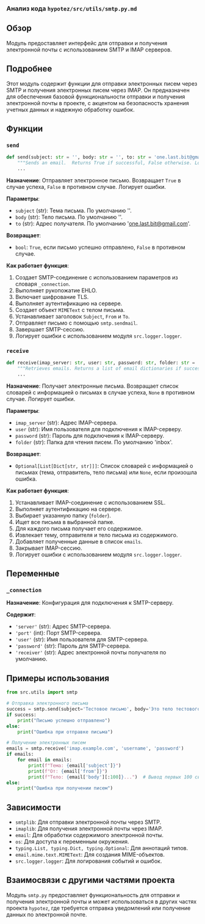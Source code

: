 ### Анализ кода `hypotez/src/utils/smtp.py.md`

## Обзор

Модуль предоставляет интерфейс для отправки и получения электронной почты с использованием SMTP и IMAP серверов.

## Подробнее

Этот модуль содержит функции для отправки электронных писем через SMTP и получения электронных писем через IMAP. Он предназначен для обеспечения базовой функциональности отправки и получения электронной почты в проекте, с акцентом на безопасность хранения учетных данных и надежную обработку ошибок.

## Функции

### `send`

```python
def send(subject: str = '', body: str = '', to: str = 'one.last.bit@gmail.com') -> bool:
    """Sends an email.  Returns True if successful, False otherwise. Logs errors."""
    ...
```

**Назначение**:
Отправляет электронное письмо. Возвращает `True` в случае успеха, `False` в противном случае. Логирует ошибки.

**Параметры**:

*   `subject` (str): Тема письма. По умолчанию ''.
*   `body` (str): Тело письма. По умолчанию ''.
*   `to` (str): Адрес получателя. По умолчанию 'one.last.bit@gmail.com'.

**Возвращает**:

*   `bool`: `True`, если письмо успешно отправлено, `False` в противном случае.

**Как работает функция**:

1.  Создает SMTP-соединение с использованием параметров из словаря `_connection`.
2.  Выполняет рукопожатие EHLO.
3.  Включает шифрование TLS.
4.  Выполняет аутентификацию на сервере.
5.  Создает объект `MIMEText` с телом письма.
6.  Устанавливает заголовок `Subject`, `From` и `To`.
7.  Отправляет письмо с помощью `smtp.sendmail`.
8.  Завершает SMTP-сессию.
9.  Логирует ошибки с использованием модуля `src.logger.logger`.

### `receive`

```python
def receive(imap_server: str, user: str, password: str, folder: str = 'inbox') -> Optional[List[Dict[str, str]]]:
    """Retrieves emails. Returns a list of email dictionaries if successful, None otherwise. Logs errors."""
    ...
```

**Назначение**:
Получает электронные письма. Возвращает список словарей с информацией о письмах в случае успеха, `None` в противном случае. Логирует ошибки.

**Параметры**:

*   `imap_server` (str): Адрес IMAP-сервера.
*   `user` (str): Имя пользователя для подключения к IMAP-серверу.
*   `password` (str): Пароль для подключения к IMAP-серверу.
*   `folder` (str): Папка для чтения писем. По умолчанию 'inbox'.

**Возвращает**:

*   `Optional[List[Dict[str, str]]]`: Список словарей с информацией о письмах (тема, отправитель, тело письма) или `None`, если произошла ошибка.

**Как работает функция**:

1.  Устанавливает IMAP-соединение с использованием SSL.
2.  Выполняет аутентификацию на сервере.
3.  Выбирает указанную папку (`folder`).
4.  Ищет все письма в выбранной папке.
5.  Для каждого письма получает его содержимое.
6.  Извлекает тему, отправителя и тело письма из содержимого.
7.  Добавляет полученные данные в список `emails`.
8.  Закрывает IMAP-сессию.
9.  Логирует ошибки с использованием модуля `src.logger.logger`.

## Переменные

### `_connection`

**Назначение**:
Конфигурация для подключения к SMTP-серверу.

**Содержит**:

*   `'server'` (str): Адрес SMTP-сервера.
*   `'port'` (int): Порт SMTP-сервера.
*   `'user'` (str): Имя пользователя для SMTP-сервера.
*   `'password'` (str): Пароль для SMTP-сервера.
*   `'receiver'` (str): Адрес электронной почты получателя по умолчанию.

## Примеры использования

```python
from src.utils import smtp

# Отправка электронного письма
success = smtp.send(subject='Тестовое письмо', body='Это тело тестового письма', to='recipient@example.com')
if success:
    print("Письмо успешно отправлено")
else:
    print("Ошибка при отправке письма")

# Получение электронных писем
emails = smtp.receive('imap.example.com', 'username', 'password')
if emails:
    for email in emails:
        print(f"Тема: {email['subject']}")
        print(f"От: {email['from']}")
        print(f"Тело: {email['body'][:100]}...")  # Вывод первых 100 символов тела письма
else:
    print("Ошибка при получении писем")
```

## Зависимости

*   `smtplib`: Для отправки электронной почты через SMTP.
*   `imaplib`: Для получения электронной почты через IMAP.
*   `email`: Для обработки содержимого электронной почты.
*   `os`: Для доступа к переменным окружения.
*   `typing.List, typing.Dict, typing.Optional`: Для аннотаций типов.
*   `email.mime.text.MIMEText`: Для создания MIME-объектов.
*   `src.logger.logger`: Для логирования событий и ошибок.

## Взаимосвязи с другими частями проекта

Модуль `smtp.py` предоставляет функциональность для отправки и получения электронной почты и может использоваться в других частях проекта `hypotez`, где требуется отправка уведомлений или получение данных по электронной почте.